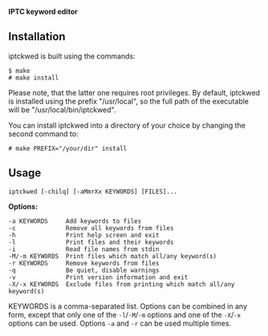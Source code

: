 **IPTC keyword editor**


Installation
------------

iptckwed is built using the commands:

    $ make
    # make install

Please note, that the latter one requires root privileges.
By default, iptckwed is installed using the prefix "/usr/local", so the full
path of the executable will be "/usr/local/bin/iptckwed".

You can install iptckwed into a directory of your choice by changing the second
command to:

    # make PREFIX="/your/dir" install


Usage
-----

    iptckwed [-chilq] [-aMmrXx KEYWORDS] [FILES]...

**Options:**

    -a KEYWORDS     Add keywords to files
    -c              Remove all keywords from files
    -h              Print help screen and exit
    -l              Print files and their keywords
    -i              Read file names from stdin
    -M/-m KEYWORDS  Print files which match all/any keyword(s)
    -r KEYWORDS     Remove keywords from files
    -q              Be quiet, disable warnings
    -v              Print version information and exit
    -X/-x KEYWORDS  Exclude files from printing which match all/any keyword(s)

KEYWORDS is a comma-separated list. Options can be combined in any form,
except that only one of the `-l`/`-M`/`-m` options and one of the `-X`/`-x`
options can be used. Options `-a` and `-r` can be used multiple times.

